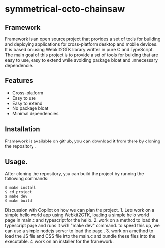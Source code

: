 # symmetrical-octo-chainsaw
<insert name> Framework
-----------------------
<insert name> Framework is an open source project that provides a set of tools for building 
and deploying applications for cross-platform desktop and mobile devices. 
It is based on using Webkit2GTK library written in pure C and TypeScript.
The main goal of this project is to provide a set of tools for building that are easy to use, 
easy to extend while avoiding package bloat and unnecessary dependencie.

Features
--------
* Cross-platform
* Easy to use
* Easy to extend
* No package bloat
* Minimal dependencies

Installation
------------
<insert name> Framework is available on github, you can download it from there by
cloning the repository  <git clone link>.

Usage.
------
After cloning the repository, you can build the project by running the following commands:

    $ make install
    $ cd project
    $ make dev
    $ make build

Discussion with Copilot on how we can plan the project.
    1.  Lets work on a simple hello world app using Webkit2GTK, loading a simple hello world page in main.c and typescript for the hello.
    2.  work on a method to load the typescript page and runs it with "make dev" command. 
        to speed this up, we can use a simple nodejs server to load the page..
    3.  work on a method to load the JS file and CSS file into the main.c and bundle these files into the executable.
    4.  work on an installer for the framework.
